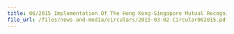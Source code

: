 ```yaml
---
title: 06/2015 Implementation Of The Hong Kong-Singapore Mutual Recognition Arrangement
file_url: /files/news-and-media/circulars/2015-03-02-Circular062015.pdf
---
```

